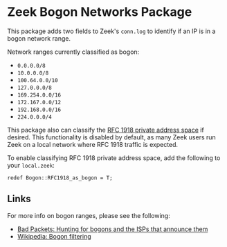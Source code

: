 # Zeek Bogon Networks Package

This package adds two fields to Zeek's `conn.log` to identify if an IP is in a bogon network range.

Network ranges currently classified as bogon:
* `0.0.0.0/8`
* `10.0.0.0/8`
* `100.64.0.0/10`
* `127.0.0.0/8`
* `169.254.0.0/16`
* `172.167.0.0/12`
* `192.168.0.0/16`
* `224.0.0.0/4`

This package also can classify the [RFC 1918 private address space](https://tools.ietf.org/html/rfc1918#section-3) if desired. This functionality is disabled by default, as many Zeek users run Zeek on a local network where RFC 1918 traffic is expected.

To enable classifying RFC 1918 private address space, add the following to your `local.zeek`:

```zeek
redef Bogon::RFC1918_as_bogon = T;
```

## Links

For more info on bogon ranges, please see the following:

* [Bad Packets: Hunting for bogons and the ISPs that announce them](https://badpackets.net/hunting-for-bogons-and-the-isps-that-announce-them/)
* [Wikipedia: Bogon filtering](https://en.wikipedia.org/wiki/Bogon_filtering)